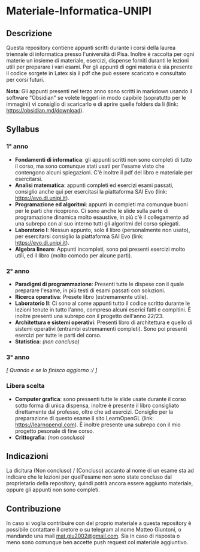# Materiale-Informatica-UNIPI

## Descrizione
Questa repository contiene appunti scritti durante i corsi della laurea triennale di informatica presso l'università di Pisa. Inoltre è raccolta per ogni materie un insieme di materiale, esercizi, dispense forniti duranti le lezioni utili per preparare i vari esami. 
Per gli appunti di ogni materia è sia presente il codice sorgete in Latex sia il pdf che può essere scaricato e consultato per corsi futuri. 

**Nota**: Gli appunti presenti nel terzo anno sono scritti in markdown usando il software "Obsidian" se volete leggerli in modo capibile (sopratutto per le immagini) vi consiglio di scaricarlo e di aprire quelle folders da li (link: https://obsidian.md/download).

## Syllabus
### 1° anno
- **Fondamenti di informatica**: gli appunti scritti non sono completi di tutto il corso, ma sono comunque stati usati per l'esame visto che contengono alcuni spiegazioni. C'è inoltre il pdf del libro e materiale per esercitarsi.
- **Analisi matematica**: appunti completi ed esercizi esami passati, consiglio anche qui per esercitasi la piattaforma SAI Evo (link: https://evo.di.unipi.it).
- **Programazione ed algoritmi**: appunti in completi ma comunque buoni per le parti che ricoprono. Ci sono anche le slide sulla parte di programazione dinamica molto esaustive, in più c'è il collegamento ad una subrepo con al suo interno tutti gli algoritmi del corso spiegati.
- **Laboratorio I**: Nessun appunto, solo il libro (personalmente non usato), per esercitarsi consiglio la piattaforma SAI Evo (link: https://evo.di.unipi.it).
- **Algebra lineare**: Appunti incompleti, sono poi presenti esercizi molto utili, ed il libro (molto comodo per alcune parti).

### 2° anno
- **Paradigmi di programmazione**: Presenti tutte le dispese con il quale preparare l'esame, in più testi di esami passati con soluzioni.
- **Ricerca operativa**: Presete libro (estremamente utile).
- **Laboratorio II**: Ci sono al come appunti tutto il codice scritto durante le lezioni tenute in tutto l'anno, compreso alcuni eserici fatti e compitini. È inoltre presenti una subrepo con il progetto dell'anno 22/23.
- **Architettura e sistemi operativi**: Presenti libro di architettura e quello di sistemi operativi (entrambi estremamenti completi). Sono poi presenti esercizi per tutte le parti del corso.
- **Statistica**: *(non concluso)*

### 3° anno
*[ Quando e se lo finisco aggiorno :/ ]*

### Libera scelta
- **Computer grafica**: sono pressenti tutte le slide usate durante il corso sotto forma di unica dispensa, inoltre è presente il libro consigliato direttamente dal professo, oltre che ad esercizi. Consiglio per la preparazione di questo esame il sito LearnOpenGL (link: https://learnopengl.com). È inoltre presente una subrepo con il mio progetto pesonale di fine corso.
- **Crittografia**: *(non concluso)*

## Indicazioni
La dicitura (Non concluso) / (Concluso) accanto al nome di un esame sta ad indicare che le lezioni per quell'esame non sono state concluso dal proprietario della repository, quindi potrà ancora essere aggiunto materiale, oppure gli appunti non sono completi.

## Contribuzione
In caso si voglia contribuire con del proprio materiale a questa repository è possibile contattare il cretore o su telegram al nome Matteo Giuntoni, o mandando una mail mat.giu2002@gmail.com. Sia in caso di risposta o meno sono comunque ben accette push request col materiale aggiuntivo.
